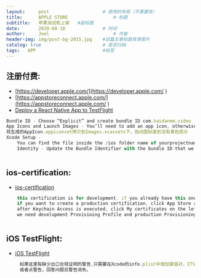 ```yaml
---
layout:     post   				    # 使用的布局（不需要改）
title:      APPLE STORE 				# 标题 
subtitle:   苹果测试和上架   #副标题
date:       2020-08-10				# 时间
author:     Joel 						# 作者
header-img: img/post-bg-2015.jpg 	#这篇文章标题背景图片
catalog: true 						# 是否归档
tags:	APP							#标签
---
```


## 注册付费:
* [https://developer.apple.com/](https://developer.apple.com/ ) 
* [https://appstoreconnect.apple.com/](https://appstoreconnect.apple.com/ ) 
* [Deploy a React Native App to TestFlight](https://joelpub.github.io/2019/10/07/RN-TestFlight/ )  

```javascript
Bundle ID - Choose “Explicit” and create bundle ID com.haidanmm.video
App Icons and Launch Images - You’ll need to add an app icon, otherwise you’ll run into an error later on. You can use https://makeappicon.com/  
将生成的AppIcon.appiconset拷贝到Images.xcassets下，拖动图标直到没有黄色提示
Xcode Setup - 
    You can find the file inside the /ios folder name of yourprojectname.xcworkspace(prevent YogaKit.modulemap' not found error).   
    Identity - Update the Bundle Identifier with the bundle ID that we created earlier com.haidanmm.video.  
      
```  

## ios-certification:
* [ios-certification](https://dev-yakuza.github.io/en/react-native/ios-certification/ ) 

```javascript
    this certification is for development. if you already have this one, you need to create production certification
    if you want to create a production certification, click App Store and ad Hoc in Production section
    after Keychain Access is executed, click My certificates on the left bottom of the screen and drag your certification which you made via Apple Developer site before to here for adding
    we need development Provisioing Profile and production Provisioning Profile. so do below procedure double times for development and production    
  
```  
## iOS TestFlight:
* [iOS TestFlight](https://dev-yakuza.github.io/en/react-native/ios-testflight/ ) 

```javascript
     如果这里有缺少出口合规证明的警告,只需要在Xcode的info.plist中增加键值对，ITSAppUsesNonExemptEncryption 设置为NO即可.
     或者点警告，回答问题后警告消失。
  
```  




